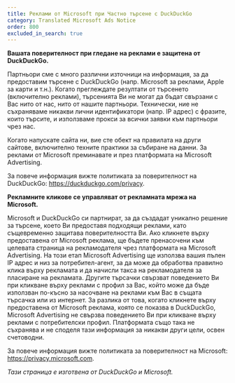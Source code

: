 ```yaml
---
title: Реклами от Microsoft при Частно търсене с DuckDuckGo
category: Translated Microsoft Ads Notice
order: 800
excluded_in_search: true
---
```


**Вашата поверителност при гледане на реклами е защитена от DuckDuckGo.**

Партньори сме с много различни източници на информация, за да предоставим търсене с DuckDuckGo (напр. Microsoft за реклами, Apple за карти и т.н.). Когато преглеждате резултати от търсенето (включително реклами), търсенията Ви не могат да бъдат свързани с Вас нито от нас, нито от нашите партньори. Технически, ние не съхраняваме никакви лични идентификатори (напр. IP адрес) с фразите, които търсите, и използваме прокси за всички заявки към партньори чрез нас.

Когато напускате сайта ни, вие сте обект на правилата на други сайтове, включително техните практики за събиране на данни. За реклами от Microsoft преминавате и през платформата на Microsoft Advertising.

За повече информация вижте политиката за поверителност на DuckDuckGo: <https://duckduckgo.com/privacy>.

**Рекламните кликове се управляват от рекламната мрежа на Microsoft.**

Microsoft и DuckDuckGo си партнират, за да създадат уникално решение за търсене, което Ви предоставя подходящи реклами, като същевременно защитава поверителността Ви. Ако кликнете върху предоставена от Microsoft реклама, ще бъдете пренасочени към целевата страница на рекламодателя чрез платформата на Microsoft Advertising. На този етап Microsoft Advertising ще използва вашия пълен IP адрес и низ за потребител-агент, за да може да обработва правилно клика върху рекламата и да начисли такса на рекламодателя за пласиране на рекламата.
Другите търсачки свързват поведението Ви при кликване върху реклами с профил за Вас, който може да бъде използван по-късно за насочване на реклами към Вас в същата търсачка или из интернет. За разлика от това, когато кликнете върху предоставена от Microsoft реклама, която се показва в DuckDuckGo, Microsoft Advertising не свързва поведението Ви при кликване върху реклами с потребителски профил. Платформата също така не съхранява и не споделя тази информация за никакви други цели, освен счетоводни.

За повече информация вижте политиката за поверителност на Microsoft: <https://privacy.microsoft.com>.

_Тази страница е изготвена от DuckDuckGo и Microsoft._